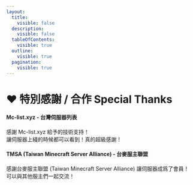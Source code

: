 ```yaml
---
layout:
  title:
    visible: false
  description:
    visible: false
  tableOfContents:
    visible: true
  outline:
    visible: true
  pagination:
    visible: true
---
```


# ❤️ 特別感謝 / 合作 Special Thanks

#### Mc-list.xyz - 台灣伺服器列表

感謝 Mc-list.xyz 給予的技術支持！\
讓伺服器上綫的時候都可以看到！真的超級感謝！

#### TMSA (Taiwan Minecraft Server Alliance) - 台麥服主聯盟

感謝台麥服主聯盟 (Taiwan Minecraft Server Alliance) 讓伺服器成爲了會員！\
可以與其他服主們一起交流！
